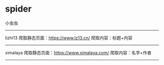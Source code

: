 # spider
小虫虫

-------------------
lizhi13
爬取静态页面：https://www.lz13.cn/
爬取内容：标题+内容

-------------------
ximalaya
爬取静态页面：https://www.ximalaya.com/
爬取内容：名字+作者

-------------------

